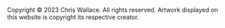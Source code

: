   <footer class="fade-in-element">
    <div class="container">
      <p>
        Copyright © 2023 Chris Wallace. All rights reserved. Artwork displayed on this website is copyright its respective creator.
      </p>
    </div>
  </footer>

  <script>
      document.addEventListener('DOMContentLoaded', function() {
    let observerIndex = 0; // Declare a separate index for IntersectionObserver

    function scrollStop (callback, refresh = 66) {

      // Make sure a valid callback was provided
      if (!callback || typeof callback !== 'function') return;

      // Setup scrolling variable
      let isScrolling;

      // Listen for scroll events
      window.addEventListener('scroll', function (event) {

        // Clear our timeout throughout the scroll
        window.clearTimeout(isScrolling);

        // Set a timeout to run after scrolling ends
        isScrolling = setTimeout(callback, refresh);

      }, false);

    }

    // Select the elements you want to observe
    const elements = document.querySelectorAll('.fade-in-element,.art-collection img,.art-collection h3,.art-collection h4');

    scrollStop(function(){
      observerIndex = 0;
    });
    
    const fadeIn = (el, delay) => {
      setTimeout(() => {
        el.classList.add('visible');
      }, delay);
    };

    const observer = new IntersectionObserver(entries => {
      entries.forEach(entry => {
        // Only trigger if the entry is intersecting
        if (entry.isIntersecting) {
          const delay = observerIndex * 50;  // 100ms delay for cascading effect
          fadeIn(entry.target, delay);
          
          // Unobserve the current target
          observer.unobserve(entry.target);

          // Increment observerIndex only when an element becomes visible
          observerIndex++;
        }
      });
    });

    // Start observing each element
    elements.forEach(el => observer.observe(el));

    if (!isMobile()) {
      const backToTopButton = document.getElementById('backToTop');
      const pageTitle = document.getElementById('pageTitle');

      // Scroll to top when button is clicked
      backToTopButton.addEventListener('click', function() {
        window.scroll({
          top: 0,
          behavior: 'smooth'
        });
      });

      // Toggle button's visibility based on scroll position
      window.addEventListener('scroll', function() {
        if (window.scrollY > 200) { // Show button after 200px of scrolling
          backToTopButton.style.opacity = 1;
          pageTitle.style.opacity = 1;
        } else {
          backToTopButton.style.opacity = 0;
          pageTitle.style.opacity = 0;
        }
      });
    }
  });
</script>